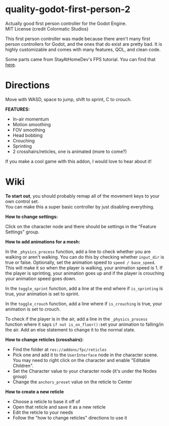 # quality-godot-first-person-2
Actually good first person controller for the Godot Engine.  
MIT License (credit Colormatic Studios)

This first person controller was made because there aren't many first person controllers for Godot, and the ones that do exist are pretty bad.
It is highly customizable and comes with many features, QOL, and clean code.

Some parts came from StayAtHomeDev's FPS tutorial. You can find that [here](https://www.youtube.com/playlist?list=PLEHvj4yeNfeF6s-UVs5Zx5TfNYmeCiYwf).

# Directions
Move with WASD, space to jump, shift to sprint, C to crouch.

**FEATURES:**
 - In-air momentum
 - Motion smoothing
 - FOV smoothing
 - Head bobbing
 - Crouching
 - Sprinting
 - 2 crosshairs/reticles, one is animated (more to come?)

If you make a cool game with this addon, I would love to hear about it!

# Wiki
**To start out**, you should probably remap all of the movement keys to your own control set.  
You can make this a super basic controller by just disabling everything.

**How to change settings:**  

Click on the character node and there should be settings in the "Feature Settings" group.

**How to add animations for a mesh:**  

In the `_physics_process` function, add a line to check whether you are walking or aren't walking. You can do this by checking whether `input_dir` is true or false. Optionally, set the  animation speed to `speed / base_speed`. This will make it so when the player is walking, your animation speed is 1. If the player is sprinting, your animation goes up and if the player is crouching your animation speed goes down.

In  the `toggle_sprint` function, add a line at the end where if `is_sprinting` is true, your animation is set to sprint.

In the `toggle_crouch` function, add a line where if `is_crouching` is true, your animation is set to crouch.

To check if the player is in the air, add a line in the `_physics_process` function where it says `if not is_on_floor():`set your animation to falling/in the air. Add an else statement to change it to the normal state.

**How to change reticles (crosshairs):**  
- Find the folder at `res://addons/fpc/reticles`
- Pick one and add it to the `UserInterface` node in the character scene. You may need to right click on the character and enable "Editable Children".
- Set the Character value to your character node (it's under the Nodes group)
- Change the `anchors_preset` value on the reticle to Center

**How to create a new reticle**  
- Choose a reticle to base it off of
- Open that reticle and save it as a new reticle
- Edit the reticle to your needs
- Follow the "how to change reticles" directions to use it

